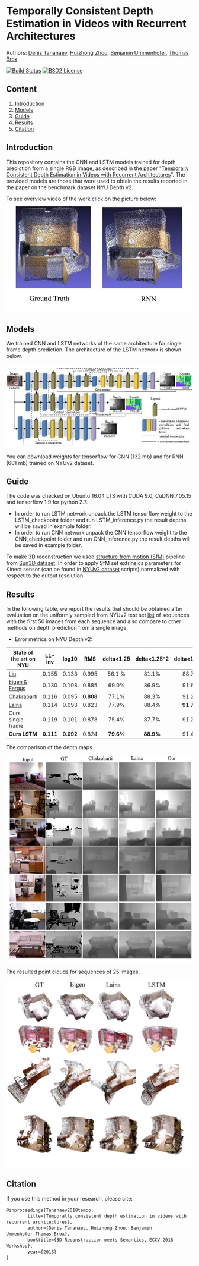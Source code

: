 # Temporally Consistent Depth Estimation in Videos with Recurrent Architectures


Authors: [Denis Tananaev](http://denis.tananaev.eu/), [Huizhong Zhou](https://lmb.informatik.uni-freiburg.de/people/zhouh/), [Benjamin Ummenhofer](https://lmb.informatik.uni-freiburg.de/people/ummenhof/), [Thomas Brox](https://lmb.informatik.uni-freiburg.de/people/brox/).

[![Build Status](https://travis-ci.org/Dtananaev/localization.svg?branch=master)](https://travis-ci.org/Dtananaev/localization)
[![BSD2 License](http://img.shields.io/badge/license-BSD2-brightgreen.svg)](https://github.com/Dtananaev/localization/blob/master/LICENSE.md) 

## Content
1. [Introduction](#introduction)<br />
2. [Models](#models)<br />
3. [Guide](#quick-guide)<br />
4. [Results](#results)<br />
5. [Citation](#citation)


## Introduction

This repository contains the CNN and LSTM models trained for depth prediction from a single RGB image, as described in the paper "[Temporally Consistent Depth Estimation in Videos with Recurrent Architectures]()". The provided models are those that were used to obtain the results reported in the paper on the benchmark dataset NYU Depth v2.

To see overview  video of the work click on the picture below:
 [![introvideo](https://github.com/Dtananaev/tf_lstm_depth/blob/master/pictures/sfm.jpg)](https://youtu.be/r6k4JaV41xg)

## Models
We trained CNN and LSTM networks of the same architecture for single frame depth prediction. The architecture of the LSTM network is shown below.
<p align="center">
  <img src="https://github.com/Dtananaev/tf_lstm_depth/blob/master/pictures/Architecture.jpg" />
</p>

You can download weights for tensorflow for CNN (132 mb) and for RNN (601 mb) trained on NYUv2 dataset.

## Guide

The code was checked on Ubuntu 16.04 LTS with CUDA 9.0, CuDNN 7.05.15 and tensorflow 1.9 for python 2.7.
 * In order to run LSTM network unpack the LSTM tensorflow weight to the LSTM_checkpoint folder and run LSTM_inference.py the result depths will be saved in example folder.
 * In order to run CNN network unpack the CNN tensorflow weight to the CNN_checkpoint folder and run CNN_inference.py the result depths will be saved in example folder.
 
 To make 3D reconstruction we used [structure from motion (SfM)](https://github.com/PrincetonVision/SUN3Dsfm) pipeline from [Sun3D dataset](http://sun3d.cs.princeton.edu/). In order to apply SfM set  extrinsics parameters for Kinect sensor (can be found in [NYUv2 dataset](https://cs.nyu.edu/~silberman/datasets/nyu_depth_v2.html) scripts) normalized with respect to the output resolution.
 
## Results

In the following table, we report the results that should be obtained after evaluation on the uniformly sampled from NYUv2 test set [list](https://github.com/Dtananaev/tf_lstm_depth/blob/master/pictures/list.txt) of sequences with the first 50 images from each sequence and also compare to other  methods on depth prediction from a single image. 
- Error metrics on NYU Depth v2:

| State of the art on NYU     |  L1-inv  |  log10  | RMS | delta<1.25 | delta<1.25^2 | delta<1.25^3| 
|-----------------------------|:-----:|:-----:|:-----:|:-----:|:-----:|:-----:|
| [Liu](https://arxiv.org/pdf/1511.06070.pdf)       |0.155 | 0.133 | 0.995| 56.1 % | 81.1% | 88.7%|
| [Eigen & Fergus](http://cs.nyu.edu/~deigen/dnl/)  | 0.130 | 0.108 |  0.885 | 69.0% | 86.9% | 91.6%|
| [Chakrabarti](https://projects.ayanc.org/mdepth/) | 0.116 | 0.095 | **0.808**| 77.1% |88.3% | 91.2% | 
| [Laina](https://arxiv.org/pdf/1606.00373.pdf) | 0.114 | 0.093 | 0.823| 77.9% |88.4% | **91.7%** | 
| Ours single-frame                        | 0.119 | 0.101 | 0.878 | 75.4% | 87.7% | 91.2%|
| **Ours LSTM**                       | **0.111** | **0.092** | 0.824 |**79.6%** | **88.9%** | 91.4%|

The comparison of the depth maps.
<p align="center">
  <img src="https://github.com/Dtananaev/tf_lstm_depth/blob/master/pictures/depthresult.jpg" />
</p>

The resulted point clouds for sequences of 25 images.
<p align="center">
  <img src="https://github.com/Dtananaev/tf_lstm_depth/blob/master/pictures/3D.jpg" />
</p>

## Citation

If you use this method in your research, please cite:

    @inproceedings{Tananaev2018tempo,
            title={Temporally consistent depth estimation in videos with recurrent architectures},
            author={Denis Tananaev, Huizhong Zhou, Benjamin Ummenhofer,Thomas Brox},
            booktitle={3D Reconstruction meets Semantics, ECCV 2018 Workshop},
            year={2018}
    }
